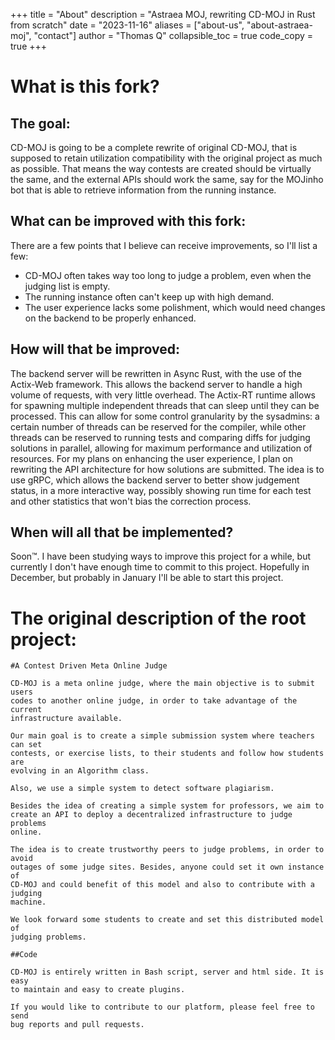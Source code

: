 +++
title = "About"
description = "Astraea MOJ, rewriting CD-MOJ in Rust from scratch"
date = "2023-11-16"
aliases = ["about-us", "about-astraea-moj", "contact"]
author = "Thomas Q"
collapsible_toc = true
code_copy = true
+++
# What is this fork?
## The goal:
CD-MOJ is going to be a complete rewrite of original CD-MOJ, that is supposed to retain utilization compatibility with the original project as much as possible. That means the way contests are created should be virtually the same, and the external APIs should work the same, say for the MOJinho bot that is able to retrieve information from the running instance.

## What can be improved with this fork:
There are a few points that I believe can receive improvements, so I'll list a few:
- CD-MOJ often takes way too long to judge a problem, even when the judging list is empty.
- The running instance often can't keep up with high demand.
- The user experience lacks some polishment, which would need changes on the backend to be properly enhanced.

## How will that be improved:
The backend server will be rewritten in Async Rust, with the use of the Actix-Web framework. This allows the backend server to handle a high volume of requests, with very little overhead. The Actix-RT runtime allows for spawning multiple independent threads that can sleep until they can be processed. This can allow for some control granularity by the sysadmins: a certain number of threads can be reserved for the compiler, while other threads can be reserved to running tests and comparing diffs for judging solutions in parallel, allowing for maximum performance and utilization of resources.
For my plans on enhancing the user experience, I plan on rewriting the API architecture for how solutions are submitted. The idea is to use gRPC, which allows the backend server to better show judgement status, in a more interactive way, possibly showing run time for each test and other statistics that won't bias the correction process.

## When will all that be implemented?
Soon:tm:. I have been studying ways to improve this project for a while, but currently I don't have enough time to commit to this project. Hopefully in December, but probably in January I'll be able to start this project.  

# The original description of the root project:

```
#A Contest Driven Meta Online Judge

CD-MOJ is a meta online judge, where the main objective is to submit users
codes to another online judge, in order to take advantage of the current
infrastructure available.

Our main goal is to create a simple submission system where teachers can set
contests, or exercise lists, to their students and follow how students are
evolving in an Algorithm class.

Also, we use a simple system to detect software plagiarism.

Besides the idea of creating a simple system for professors, we aim to
create an API to deploy a decentralized infrastructure to judge problems
online.

The idea is to create trustworthy peers to judge problems, in order to avoid
outages of some judge sites. Besides, anyone could set it own instance of
CD-MOJ and could benefit of this model and also to contribute with a judging
machine.

We look forward some students to create and set this distributed model of
judging problems.

##Code

CD-MOJ is entirely written in Bash script, server and html side. It is easy
to maintain and easy to create plugins.

If you would like to contribute to our platform, please feel free to send
bug reports and pull requests.
```